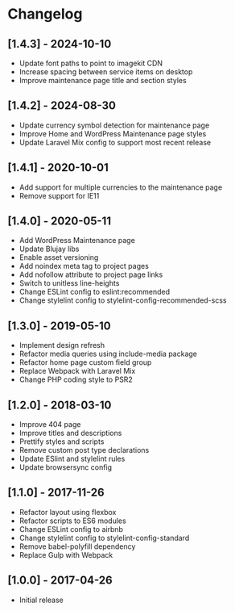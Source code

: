 # Changelog

## [1.4.3] - 2024-10-10

- Update font paths to point to imagekit CDN
- Increase spacing between service items on desktop
- Improve maintenance page title and section styles

## [1.4.2] - 2024-08-30

- Update currency symbol detection for maintenance page
- Improve Home and WordPress Maintenance page styles
- Update Laravel Mix config to support most recent release

## [1.4.1] - 2020-10-01

- Add support for multiple currencies to the maintenance page
- Remove support for IE11

## [1.4.0] - 2020-05-11

- Add WordPress Maintenance page
- Update Blujay libs
- Enable asset versioning
- Add noindex meta tag to project pages
- Add nofollow attribute to project page links
- Switch to unitless line-heights
- Change ESLint config to eslint:recommended
- Change stylelint config to stylelint-config-recommended-scss

## [1.3.0] - 2019-05-10

- Implement design refresh
- Refactor media queries using include-media package
- Refactor home page custom field group
- Replace Webpack with Laravel Mix
- Change PHP coding style to PSR2

## [1.2.0] - 2018-03-10

- Improve 404 page
- Improve titles and descriptions
- Prettify styles and scripts
- Remove custom post type declarations
- Update ESlint and stylelint rules
- Update browsersync config

## [1.1.0] - 2017-11-26

- Refactor layout using flexbox
- Refactor scripts to ES6 modules
- Change ESLint config to airbnb
- Change stylelint config to stylelint-config-standard
- Remove babel-polyfill dependency
- Replace Gulp with Webpack

## [1.0.0] - 2017-04-26

- Initial release
